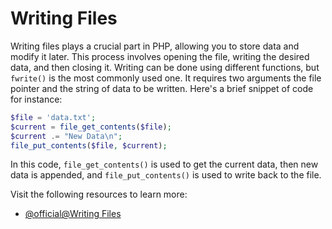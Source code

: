 # Writing Files

Writing files plays a crucial part in PHP, allowing you to store data and modify it later. This process involves opening the file, writing the desired data, and then closing it. Writing can be done using different functions, but `fwrite()` is the most commonly used one. It requires two arguments the file pointer and the string of data to be written. Here's a brief snippet of code for instance:

```php
$file = 'data.txt';
$current = file_get_contents($file);
$current .= "New Data\n";
file_put_contents($file, $current);
```

In this code, `file_get_contents()` is used to get the current data, then new data is appended, and `file_put_contents()` is used to write back to the file.

Visit the following resources to learn more:

- [@official@Writing Files](https://www.php.net/manual/en/function.fwrite.php)
